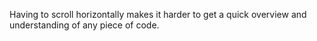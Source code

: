 
Having to scroll horizontally makes it harder to get a quick overview and understanding of any piece of code.
